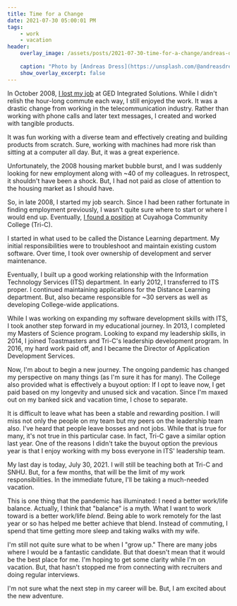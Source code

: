 ```yaml
---
title: Time for a Change
date: 2021-07-30 05:00:01 PM
tags:
    - work
    - vacation
header:
    overlay_image: /assets/posts/2021-07-30-time-for-a-change/andreas-dress-NrxnffJMYI8-unsplash.jpg
    
    caption: "Photo by [Andreas Dress](https://unsplash.com/@andreasdress) on [**Unsplash**](https://unsplash.com/photos/NrxnffJMYI8)"
    show_overlay_excerpt: false
---
```


In October 2008, [I lost my job](/2008/10/20/last-day-at-ged-integrated-solutions/) at GED Integrated Solutions.  While I didn't relish the hour-long commute each way, I still enjoyed the work.  It was a drastic change from working in the telecommunication industry.  Rather than working with phone calls and later text messages, I created and worked with tangible products.

It was fun working with a diverse team and effectively creating and building products from scratch.  Sure, working with machines had more risk than sitting at a computer all day.  But, it was a great experience.

Unfortunately, the 2008 housing market bubble burst, and I was suddenly looking for new employment along with ~40 of my colleagues.  In retrospect, it shouldn't have been a shock.  But, I had not paid as close of attention to the housing market as I should have.  

So, in late 2008, I started my job search.  Since I had been rather fortunate in finding employment previously, I wasn't quite sure where to start or where I would end up.  Eventually, [I found a position](/2009/01/15/new-job/) at Cuyahoga Community College (Tri-C).

I started in what used to be called the Distance Learning department.  My initial responsibilities were to troubleshoot and maintain existing custom software.  Over time, I took over ownership of development and server maintenance. 

Eventually, I built up a good working relationship with the Information Technology Services (ITS) department.  In early 2012, I transferred to ITS proper.  I continued maintaining applications for the Distance Learning department.  But, also became responsible for ~30 servers as well as developing College-wide applications.

While I was working on expanding my software development skills with ITS, I took another step forward in my educational journey.    In 2013, I completed my Masters of Science program.  Looking to expand my leadership skills, in 2014, I joined Toastmasters and Tri-C's leadership development program. In 2016, my hard work paid off, and I became the Director of Application Development Services.

Now, I'm about to begin a new journey.  The ongoing pandemic has changed my perspective on many things (as I'm sure it has for many).  The College also provided what is effectively a buyout option:  If I opt to leave now, I get paid based on my longevity and unused sick and vacation.  Since I'm maxed out on my banked sick and vacation time, I chose to separate.

It is difficult to leave what has been a stable and rewarding position.  I will miss not only the people on my team but my peers on the leadership team also.  I've heard that people leave bosses and not jobs.  While that is true for many, it's not true in this particular case.  In fact, Tri-C gave a similar option last year.  One of the reasons I didn't take the buyout option the previous year is that I enjoy working with my boss everyone in ITS' leadership team.

My last day is today, July 30, 2021.  I will still be teaching both at Tri-C and SNHU.  But, for a few months, that will be the limit of my work responsibilities.  In the immediate future, I'll be taking a much-needed vacation.

This is one thing that the pandemic has illuminated: I need a better work/life balance.  Actually, I think that "balance" is a myth.  What I want to work toward is a better work/life *blend*.  Being able to work remotely for the last year or so has helped me better achieve that blend.  Instead of commuting, I spend that time getting more sleep and taking walks with my wife.

I'm still not quite sure what to be when I "grow up."  There are many jobs where I would be a fantastic candidate.  But that doesn't mean that it would be the best place for me.  I'm hoping to get some clarity while I'm on vacation.  But, that hasn't stopped me from connecting with recruiters and doing regular interviews.

I'm not sure what the next step in my career will be.  But, I am excited about the new adventure.
